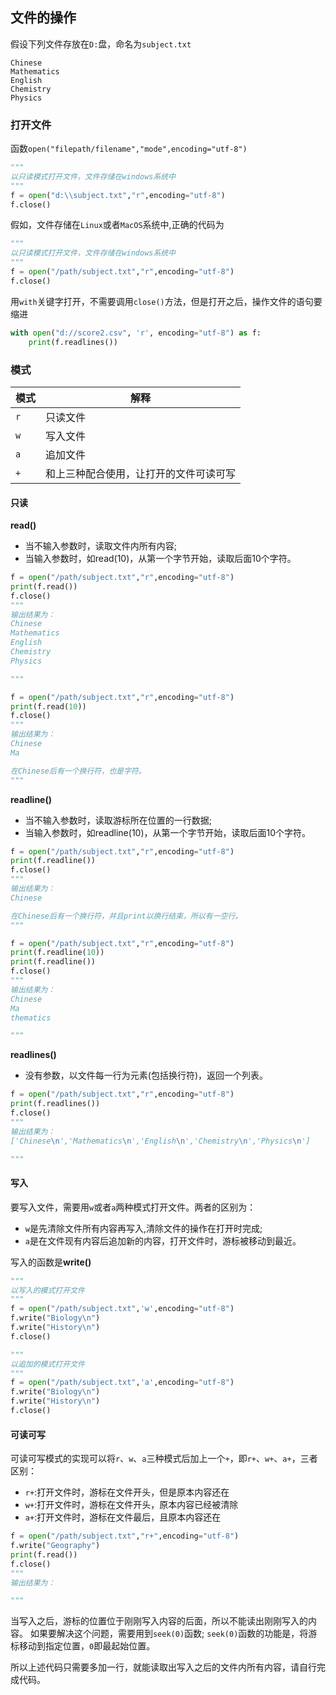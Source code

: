 ## 文件的操作

假设下列文件存放在`D:`盘，命名为`subject.txt`
```text
Chinese
Mathematics
English
Chemistry
Physics
```

### 打开文件

函数`open("filepath/filename","mode",encoding="utf-8")`

```Python
"""
以只读模式打开文件，文件存储在windows系统中
"""
f = open("d:\\subject.txt","r",encoding="utf-8")
f.close()
```

假如，文件存储在`Linux`或者`MacOS`系统中,正确的代码为
```Python
"""
以只读模式打开文件，文件存储在windows系统中
"""
f = open("/path/subject.txt","r",encoding="utf-8")
f.close()
```

用`with`关键字打开，不需要调用`close()`方法，但是打开之后，操作文件的语句要缩进

```python
with open("d://score2.csv", 'r', encoding="utf-8") as f:
    print(f.readlines())
```
### 模式

| 模式  | 解释                  |
|-----|---------------------|
| `r` | 只读文件                |
| `w` | 写入文件                |
| `a` | 追加文件                |
| `+` | 和上三种配合使用，让打开的文件可读可写 |

#### 只读

**read()**

- 当不输入参数时，读取文件内所有内容;
- 当输入参数时，如read(10)，从第一个字节开始，读取后面10个字符。

```Python
f = open("/path/subject.txt","r",encoding="utf-8")
print(f.read())
f.close()
"""
输出结果为：
Chinese
Mathematics
English
Chemistry
Physics

"""
```

```Python
f = open("/path/subject.txt","r",encoding="utf-8")
print(f.read(10))
f.close()
"""
输出结果为：
Chinese
Ma

在Chinese后有一个换行符，也是字符。
"""
```

**readline()**

- 当不输入参数时，读取游标所在位置的一行数据;
- 当输入参数时，如readline(10)，从第一个字节开始，读取后面10个字符。

```Python
f = open("/path/subject.txt","r",encoding="utf-8")
print(f.readline())
f.close()
"""
输出结果为：
Chinese

在Chinese后有一个换行符，并且print以换行结束，所以有一空行。
"""
```

```Python
f = open("/path/subject.txt","r",encoding="utf-8")
print(f.readline(10))
print(f.readline())
f.close()
"""
输出结果为：
Chinese
Ma
thematics

"""
```

**readlines()**

- 没有参数，以文件每一行为元素(包括换行符)，返回一个列表。

```Python
f = open("/path/subject.txt","r",encoding="utf-8")
print(f.readlines())
f.close()
"""
输出结果为：
['Chinese\n','Mathematics\n','English\n','Chemistry\n','Physics\n']

"""
```

#### 写入

要写入文件，需要用`w`或者`a`两种模式打开文件。两者的区别为：
- `w`是先清除文件所有内容再写入,清除文件的操作在打开时完成;
- `a`是在文件现有内容后追加新的内容，打开文件时，游标被移动到最近。

写入的函数是**write()**

```Python
"""
以写入的模式打开文件
"""
f = open("/path/subject.txt",'w',encoding="utf-8")
f.write("Biology\n")
f.write("History\n")
f.close()
```

```Python
"""
以追加的模式打开文件
"""
f = open("/path/subject.txt",'a',encoding="utf-8")
f.write("Biology\n")
f.write("History\n")
f.close()
```

#### 可读可写

可读可写模式的实现可以将`r`、`w`、`a`三种模式后加上一个`+`，即`r+`、`w+`、`a+`，三者区别：
- `r+`:打开文件时，游标在文件开头，但是原本内容还在
- `w+`:打开文件时，游标在文件开头，原本内容已经被清除
- `a+`:打开文件时，游标在文件最后，且原本内容还在

```Python
f = open("/path/subject.txt","r+",encoding="utf-8")
f.write("Geography")
print(f.read())
f.close()
"""
输出结果为：

"""
```
当写入之后，游标的位置位于刚刚写入内容的后面，所以不能读出刚刚写入的内容。
如果要解决这个问题，需要用到`seek(0)`函数;
`seek(0)`函数的功能是，将游标移动到指定位置，`0`即最起始位置。

所以上述代码只需要多加一行，就能读取出写入之后的文件内所有内容，请自行完成代码。